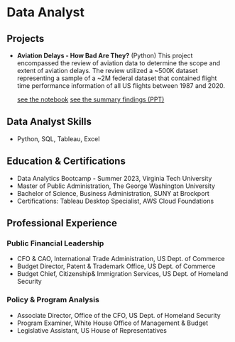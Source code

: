 # Data Analyst

## Projects

 * **Aviation Delays - How Bad Are They?** (Python)
   This project encompassed the review of aviation data to determine the scope
   and extent of aviation delays. The review utilized a ~500K dataset
   representing a sample of a ~2M federal dataset that contained flight
   time performance information of all US flights between 1987 and 2020.
   
   [see the notebook](https://github.com/trosado77/portfolio/blob/main/Air%20Travel%20Delays_How%20Bad%20Are%20They%3F_tr.ipynb)
   [see the summary findings (PPT)](https://github.com/trosado77/portfolio/blob/main/AviationDelayProject_8-2023_tr.pdf)
   
## Data Analyst Skills
* Python, SQL, Tableau, Excel

## Education & Certifications
* Data Analytics Bootcamp - Summer 2023, Virginia Tech University
* Master of Public Administration, The George Washington University
* Bachelor of Science, Business Administration, SUNY at Brockport
* Certifications: Tableau Desktop Specialist, AWS Cloud Foundations

## Professional Experience
### Public Financial Leadership
* CFO & CAO, International Trade Administration, US Dept. of Commerce
* Budget Director, Patent & Trademark Office, US Dept. of Commerce
* Budget Chief, Citizenship& Immigration Services, US Dept. of Homeland Security

### Policy & Program Analysis
* Associate Director, Office of the CFO, US Dept. of Homeland Security
* Program Examiner, White House Office of Management & Budget
* Legislative Assistant, US House of Representatives

